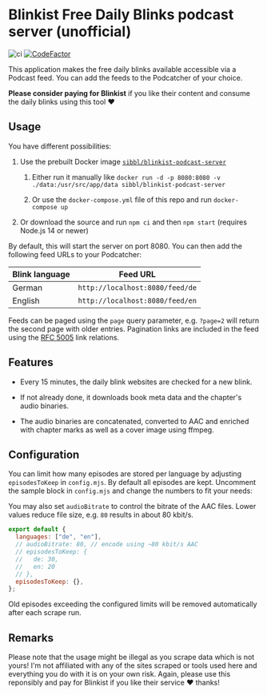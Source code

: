 # Blinkist Free Daily Blinks podcast server (unofficial)

![ci](https://github.com/sibbl/blinkist-podcast-server/workflows/ci/badge.svg)
[![CodeFactor](https://www.codefactor.io/repository/github/sibbl/blinkist-podcast-server/badge)](https://www.codefactor.io/repository/github/sibbl/blinkist-podcast-server)

This application makes the free daily blinks available accessible via a Podcast feed. You can add the feeds to the Podcatcher of your choice.

**Please consider paying for Blinkist** if you like their content and consume the daily blinks using this tool ❤

## Usage

You have different possibilities:

1. Use the prebuilt Docker image [`sibbl/blinkist-podcast-server`](https://hub.docker.com/r/sibbl/blinkist-podcast-server)

    1. Either run it manually like `docker run -d -p 8080:8080 -v ./data:/usr/src/app/data sibbl/blinkist-podcast-server`

    2. Or use the `docker-compose.yml` file of this repo and run `docker-compose up`

2. Or download the source and run `npm ci` and then `npm start` (requires Node.js 14 or newer)

By default, this will start the server on port 8080. You can then add the following feed URLs to your Podcatcher:

| Blink language | Feed URL                        |
| -------------- | ------------------------------- |
| German         | `http://localhost:8080/feed/de` |
| English        | `http://localhost:8080/feed/en` |

Feeds can be paged using the `page` query parameter, e.g. `?page=2` will
return the second page with older entries. Pagination links are included in
the feed using the [RFC&nbsp;5005](https://www.rfc-editor.org/rfc/rfc5005) link
relations.

## Features

* Every 15 minutes, the daily blink websites are checked for a new blink.

* If not already done, it downloads book meta data and the chapter's audio binaries.

* The audio binaries are concatenated, converted to AAC and enriched with chapter marks as well as a cover image using ffmpeg.

## Configuration

You can limit how many episodes are stored per language by adjusting `episodesToKeep` in `config.mjs`. By default all episodes are kept. Uncomment the sample block in `config.mjs` and change the numbers to fit your needs:

You may also set `audioBitrate` to control the bitrate of the AAC files. Lower values reduce file size, e.g. `80` results in about 80&nbsp;kbit/s.

```javascript
export default {
  languages: ["de", "en"],
  // audioBitrate: 80, // encode using ~80 kbit/s AAC
  // episodesToKeep: {
  //   de: 30,
  //   en: 20
  // },
  episodesToKeep: {},
};
```
Old episodes exceeding the configured limits will be removed automatically after each scrape run.

## Remarks

Please note that the usage might be illegal as you scrape data which is not yours! I'm not affiliated with any of the sites scraped or tools used here and everything you do with it is on your own risk. Again, please use this reponsibly and pay for Blinkist if you like their service ❤ thanks!
